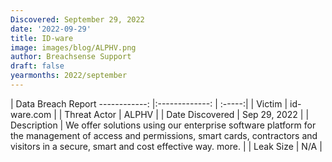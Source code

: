 ```yaml
---
Discovered: September 29, 2022
date: '2022-09-29'
title: ID-ware
image: images/blog/ALPHV.png
author: Breachsense Support
draft: false
yearmonths: 2022/september
---
```



| Data Breach Report
------------:     |:-------------:    | :-----:|
| Victim      | id-ware.com      | 
| Threat Actor      | ALPHV      | 
| Date Discovered      | Sep 29, 2022      | 
| Description      | We offer solutions using our enterprise software platform for the management of access and permissions, smart cards, contractors and visitors in a secure, smart and cost effective way. more.      | 
| Leak Size      | N/A      | 

